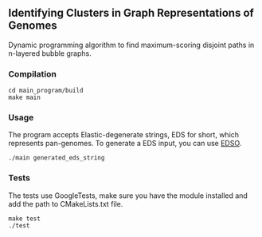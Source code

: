 ## Identifying Clusters in Graph Representations of Genomes
Dynamic programming algorithm to find maximum-scoring disjoint paths in n-layered bubble graphs.

### Compilation
```
cd main_program/build
make main
```

### Usage
The program accepts Elastic-degenerate strings, EDS for short, which represents pan-genomes. To generate a EDS input, you can use [EDSO](https://github.com/webmasterar/edso).

```
./main generated_eds_string
```

### Tests
The tests use GoogleTests, make sure you have the module installed and add the path to CMakeLists.txt file.
```
make test
./test
```